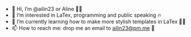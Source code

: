 - 👋 Hi, I’m @ailin23 or Aline 💁‍♀️
- 👀 I’m interested in LaTex, programming and public speaking 🔥
- 🌱 I’m currently learning how to make more stylish templates in LaTex 💛🤓
- 📫 How to reach me: drop me an email to ailin23@pm.me 👋

<!---
ailin23/ailin23 is a ✨ special ✨ repository because its `README.md` (this file) appears on your GitHub profile.
You can click the Preview link to take a look at your changes.
--->
